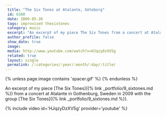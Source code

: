 ```yaml
---
 title: "The Six Tones at Atalante, Göteborg"
 id: 6360
 date: 2009-05-20
 tags: improvised thesixtones
 category: music
 excerpt: "An excerpt of my piece The Six Tones from a concert at Atalante in Gothenburg, Sweden in 2009 with The Six Tones"
 author_profile: false
 show_date: true
 image: 
 media: http://www.youtube.com/watch?v=HJqzyDzXV5g
 related: true
 layout: single
 permalink: /:categories/:year/:month/:day/:title/
---
```

{% unless page.image contains 'spacer.gif' %}
{% endunless %}

An excerpt of my piece [The Six Tones]({% link _portfolio/9_sixtones.md %}) from a concert at Atalante in Gothenburg, Sweden in 2009 with the group [The Six Tones]({% link _portfolio/9_sixtones.md %}).


{% include video id='HJqzyDzXV5g' provider='youtube' %}

